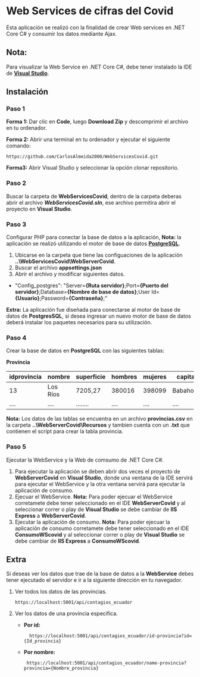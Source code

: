 # Web Services de cifras del Covid

Esta aplicación se realizó con la finalidad de crear Web services en .NET Core C# y consumir los datos mediante Ajax.

## **Nota:**

Para visualizar la Web Service en .NET Core C#, debe tener instalado la IDE de [**Visual Studio**](https://visualstudio.microsoft.com/es/).

## **Instalación**

### **Paso 1**

**Forma 1:** Dar clic en **Code**, luego **Download Zip** y descomprimir el archivo en tu ordenador.

**Forma 2:** Abrir una terminal en tu ordenador y ejecutar el siguiente comando:

    https://github.com/CarlosAlmeida2000/WebServicesCovid.git

**Forma3:** Abrir Visual Studio y seleccionar la opción clonar repositorio.

### **Paso 2**

Buscar la carpeta de **WebServicesCovid**, dentro de la carpeta deberas abrir el archivo **_WebServicesCovid.sln_**, ese archivo permitira abrir el proyecto en **Visual Studio**.

### **Paso 3**

Configurar PHP para conectar la base de datos a la aplicación, **Nota:** la aplicación se realizó utilizando el motor de base de datos [**PostgreSQL**](https://www.postgresql.org/).

1. Ubicarse en la carpeta que tiene las configuaciones de la aplicación **..\WebServicesCovid\WebServerCovid**.
2. Buscar el archivo **appsettings.json**
3. Abrir el archivo y modificar siguientes datos.

-   "Config_postgres": "Server=**{Ruta servidor}**;Port=**{Puerto del servidor}**;Database=**{Nombre de base de datos}**;User Id=**{Usuario}**;Password=**{Contraseña}**;"

**Extra:** La aplicación fue diseñada para conectarse al motor de base de datos de **PostgresSQL**, si desea ingresar un nuevo motor de base de datos deberá instalar los paquetes necesarios para su utilización.

### **Paso 4**

Crear la base de datos en **PostgreSQL** con las siguientes tablas:

**Provincia**

| idprovincia | nombre   | superficie | hombres | mujeres | capital  | problacion_total | contagiados | recuperados | fallecidos |
| ----------- | -------- | ---------- | ------- | ------- | -------- | ---------------- | ----------- | ----------- | ---------- |
| 13          | Los Ríos | 7205,27    | 380016  | 398099  | Babahoyo | 778115           | 778115      | 778115      | 778115     |
| ....        | ....     | ........   | ....    | ....    | ....     | ....             | ....        | ....        | ....       |

**Nota:** Los datos de las tablas se encuentra en un archivo **provincias.csv** en la carpeta **..\WebServerCovid\Recursos** y tambien cuenta con un **.txt** que contienen el script para crear la tabla provincia.

### **Paso 5**

Ejecutar la WebService y la Web de comsumo de .NET Core C#.

1. Para ejecutar la aplicación se deben abrir dos veces el proyecto de **WebServerCovid** en **Visual Studio**, donde una ventana de la IDE servirá para ejecutar el WebService y la otra ventana servirá para ejecutar la aplicación de consumo.
2. Ejecuar el WebService. **Nota:** Para poder ejecuar el WebService corretamete debe tener seleccionado en el IDE **WebServerCovid** y al seleccionar correr o play de **Visual Studio** se debe cambiar de **IIS Express** a **WebServerCovid**.
3. Ejecutar la aplicación de consumo. **Nota:** Para poder ejecuar la aplicación de consumo corretamete debe tener seleccionado en el IDE **ConsumoWScovid** y al seleccionar correr o play de **Visual Studio** se debe cambiar de **IIS Express** a **ConsumoWScovid**.

## **Extra**

Si deseas ver los datos que trae de la base de datos a la **WebService** debes tener ejecutado el servidor e ir a la siguiente dirección en tu navegador.

1.  Ver todos los datos de las provincias.

        https://localhost:5001/api/contagios_ecuador

2.  Ver los datos de una provincia especifica.

    -   **Por id:**

              https://localhost:5001/api/contagios_ecuador/id-provincia?id={Id_provincia}

    -   **Por nombre:**

             https://localhost:5001/api/contagios_ecuador/name-provincia?provincia={Nombre_provincia}
